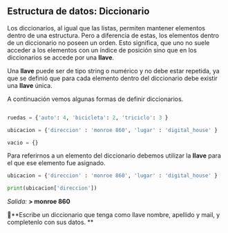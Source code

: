 ## Estructura de datos: Diccionario

Los diccionarios, al igual que las listas, permiten mantener elementos dentro de una estructura. Pero a diferencia de estas, los elementos dentro de un diccionario no poseen un orden. Esto significa, que uno no suele acceder a los elementos con un índice de posición sino que en los diccionarios se accede por una **llave**.

Una **llave** puede ser de tipo string o numérico y no debe estar repetida, ya que se definió que para cada elemento dentro del diccionario debe existir una **llave** única.

A continuación vemos algunas formas de definir diccionarios.

``` python

ruedas = {'auto': 4, 'bicicleta': 2, 'triciclo': 3 }

ubicacion = {'direccion' : 'monroe 860', 'lugar' : 'digital_house' }

vacio = {}
```

Para referirnos a un elemento del diccionario debemos utilizar la **llave** para el que ese elemento fue asignado.

``` python
ubicacion = {'direccion' : 'monroe 860', 'lugar' : 'digital_house' }

print(ubicacion['direccion'])
```
_Salida:_
**> monroe 860**


:memo:**Escribe un diccionario que tenga como llave nombre, apellido y mail, y completenlo con sus datos. **